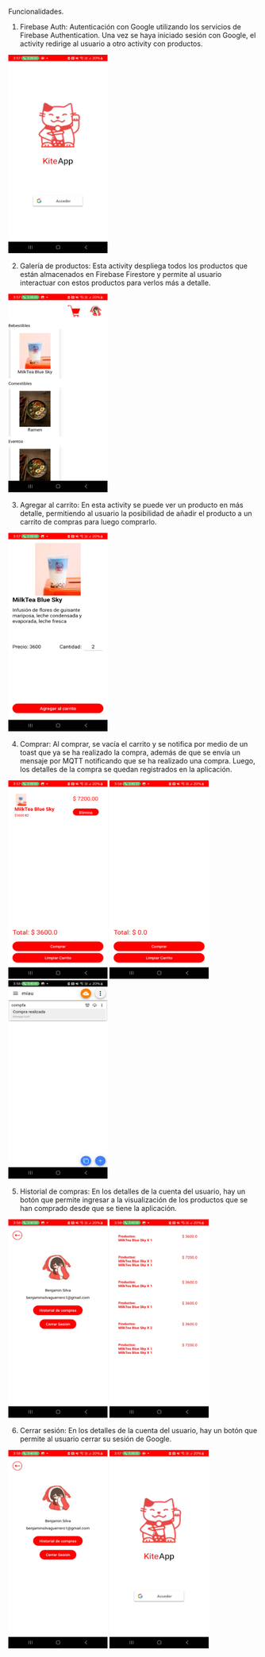 Funcionalidades.

1. Firebase Auth: Autenticación con Google utilizando los servicios de Firebase Authentication. Una vez se haya iniciado sesión con Google, el activity redirige al usuario a otro activity con productos.

<img src="https://github.com/Toudopooks/KiteApp/blob/8ddb8d8265c7f4ed3110c7b2f4cc21b9f8ba8158/Screenshot_20241207_035707_KiteApp.jpg" height="400" width="200"/>

2. Galería de productos: Esta activity despliega todos los productos que están almacenados en Firebase Firestore y permite al usuario interactuar con estos productos para verlos más a detalle.

<img src="https://github.com/Toudopooks/KiteApp/blob/f12ab2412c00efe03b6c0a60dfa01d6c01f707eb/Screenshot_20241207_035717_KiteApp.jpg" height="400" width="200"/>

3. Agregar al carrito: En esta activity se puede ver un producto en más detalle, permitiendo al usuario la posibilidad de añadir el producto a un carrito de compras para luego comprarlo.

<img src="https://github.com/Toudopooks/KiteApp/blob/25e46710a78a47b65fb2581d2420631b8b8049c6/Screenshot_20241207_035727_KiteApp.jpg" height="400" width="200"/>

4. Comprar: Al comprar, se vacía el carrito y se notifica por medio de un toast que ya se ha realizado la compra, además de que se envía un mensaje por MQTT notificando que se ha realizado una compra. Luego, los detalles de la compra se quedan registrados en la aplicación.

<img src="https://github.com/Toudopooks/KiteApp/blob/f561c76e1d2ac5ce9f1841d255d60fa77904e89a/Screenshot_20241207_035738_KiteApp.jpg" height="400" width="200"/> <img src="https://github.com/Toudopooks/KiteApp/blob/f561c76e1d2ac5ce9f1841d255d60fa77904e89a/Screenshot_20241207_035825_KiteApp.jpg" height="400" width="200"/> <img src="https://github.com/Toudopooks/KiteApp/blob/f561c76e1d2ac5ce9f1841d255d60fa77904e89a/Screenshot_20241207_035829_IoT%20MQTT%20Panel.jpg" height="400" width="200"/>

5. Historial de compras: En los detalles de la cuenta del usuario, hay un botón que permite ingresar a la visualización de los productos que se han comprado desde que se tiene la aplicación.

<img src="https://github.com/Toudopooks/KiteApp/blob/f561c76e1d2ac5ce9f1841d255d60fa77904e89a/Screenshot_20241207_035842_KiteApp.jpg" height="400" width="200"/> <img src="https://github.com/Toudopooks/KiteApp/blob/f561c76e1d2ac5ce9f1841d255d60fa77904e89a/Screenshot_20241207_035837_KiteApp.jpg" height="400" width="200"/>

6. Cerrar sesión: En los detalles de la cuenta del usuario, hay un botón que permite al usuario cerrar su sesión de Google.

<img src="https://github.com/Toudopooks/KiteApp/blob/f561c76e1d2ac5ce9f1841d255d60fa77904e89a/Screenshot_20241207_035842_KiteApp.jpg" height="400" width="200"/> <img src="https://github.com/Toudopooks/KiteApp/blob/8ddb8d8265c7f4ed3110c7b2f4cc21b9f8ba8158/Screenshot_20241207_035707_KiteApp.jpg" height="400" width="200"/> 
